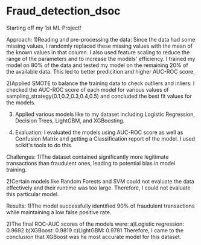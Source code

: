 # Fraud_detection_dsoc
Starting off my 1st ML Project!

Approach: 
1)Reading and pre-processing the data: Since the data had some missing values, I randomly replaced these missing values with the mean of the known values in that column. I also used feature scaling to reduce the range of the parameters and to increase the models' efficiency.
I trained my model on 80% of the data and tested my model on the remaining 20% of the available data. This led to better predicition and higher AUC-ROC score.

2)Applied SMOTE to balance the training data to check outliers and inliers: I checked the AUC-ROC score of each model for various values of sampling_strategy(0.1,0.2,0.3,0.4,0.5) and concluded the best fit values for the models.

3) Applied various models like to my dataset including Logistic Regression, Decision Trees, LightGBM, and XGBoosting.

4) Evaluation: I evaluated the models using AUC-ROC score as well as Confusion Matrix and getting a Classification report of the model. I used scikit's tools to do this.

Challenges:
1)The dataset contained significantly more legitimate transactions than fraudulent ones, leading to potential bias in model training.

2)Certain models like Random Forests and SVM could not evaluate the data effectively and their runtime was too large.
Therefore, I could not evaluate this particular model.


Results:
1)The model successfully identified 90% of fraudulent transactions while maintaining a low false positive rate.

2)The final ROC-AUC scores of the models were:
a)Logistic regression: 0.9692
b)XGBoost: 0.9819
c)LightGBM: 0.9781
Therefore, I came to the conclusion that XGBoost was he most accurate model for this dataset.




